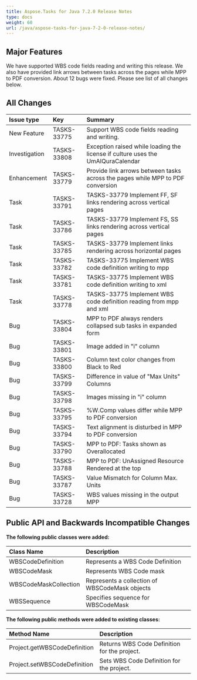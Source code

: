```yaml
---
title: Aspose.Tasks for Java 7.2.0 Release Notes
type: docs
weight: 60
url: /java/aspose-tasks-for-java-7-2-0-release-notes/
---
```


## **Major Features**
We have supported WBS code fields reading and writing this release. 
We also have provided link arrows between tasks across the pages while 
MPP to PDF conversion. About 12 bugs were fixed. Please see list of 
all changes below.

## **All Changes**
|**Issue type** |**Key** |**Summary** |
| :- | :- | :- |
|New Feature |TASKS-33775 |Support WBS code fields reading and writing. |
|Investigation |TASKS-33808 |Exception raised while loading the license if culture uses the UmAlQuraCalendar |
|Enhancement |TASKS-33779 |Provide link arrows between tasks across the pages while MPP to PDF conversion |
|Task |TASKS-33791 |TASKS-33779 Implement FF, SF links rendering across vertical pages |
|Task |TASKS-33786 |TASKS-33779 Implement FS, SS links rendering across vertical pages |
|Task |TASKS-33785 |TASKS-33779 Implement links rendering across horizontal pages |
|Task |TASKS-33782 |TASKS-33775 Implement WBS code definition writing to mpp |
|Task |TASKS-33781 |TASKS-33775 Implement WBS code definition writing to xml |
|Task |TASKS-33778 |TASKS-33775 Implement WBS code definition reading from mpp and xml |
|Bug |TASKS-33804 |MPP to PDF always renders collapsed sub tasks in expanded form |
|Bug |TASKS-33801 |Image added in "i" column |
|Bug |TASKS-33800 |Column text color changes from Black to Red |
|Bug |TASKS-33799 |Difference in value of "Max Units" Columns |
|Bug |TASKS-33798 |Images missing in "i" column |
|Bug |TASKS-33795 |%W.Comp values differ while MPP to PDF conversion |
|Bug |TASKS-33794 |Text alignment is disturbed in MPP to PDF conversion |
|Bug |TASKS-33790 |MPP to PDF: Tasks shown as Overallocated |
|Bug |TASKS-33788 |MPP to PDF: UnAssigned Resource Rendered at the top |
|Bug |TASKS-33787 |Value Mismatch for Column Max. Units |
|Bug |TASKS-33728 |WBS values missing in the output MPP |

## **Public API and Backwards Incompatible Changes**

**The following public classes were added:**

|Class Name |Description |
| :- | :- |
|WBSCodeDefinition |Represents a WBS Code Definition |
|WBSCodeMask |Represents WBS Code mask |
|WBSCodeMaskCollection |Represents a collection of WBSCodeMask objects |
|WBSSequence |Specifies sequence for WBSCodeMask |
**The following public methods were added to existing classes:**

|Method Name |Description |
| :- | :- |
|Project.getWBSCodeDefinition |Returns WBS Code Definition for the project. |
|Project.setWBSCodeDefinition |Sets WBS Code Definition for the project. |